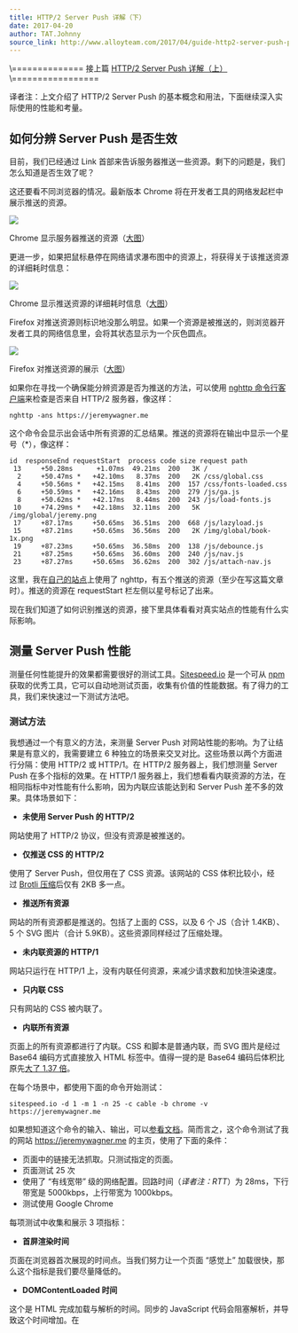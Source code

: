 ```yaml
---
title: HTTP/2 Server Push 详解（下）
date: 2017-04-20
author: TAT.Johnny
source_link: http://www.alloyteam.com/2017/04/guide-http2-server-push-part2/
---
```


\\============== 接上篇 [HTTP/2 Server Push 详解（上）](http://www.alloyteam.com/2017/04/guide-http2-server-push-part1)\\=================

译者注：上文介绍了 HTTP/2 Server Push 的基本概念和用法，下面继续深入实际使用的性能和考量。

## 如何分辨 Server Push 是否生效

目前，我们已经通过 Link 首部来告诉服务器推送一些资源。剩下的问题是，我们怎么知道是否生效了呢？

这还要看不同浏览器的情况。最新版本 Chrome 将在开发者工具的网络发起栏中展示推送的资源。

![](http://www.alloyteam.com/wp-content/uploads/2017/04/chrome-push-indicator-large-opt-1024x76.png)

Chrome 显示服务器推送的资源（[大图](https://www.smashingmagazine.com/wp-content/uploads/2017/02/chrome-push-indicator-large-opt.png)）

更进一步，如果把鼠标悬停在网络请求瀑布图中的资源上，将获得关于该推送资源的详细耗时信息：

![](http://www.alloyteam.com/wp-content/uploads/2017/04/push-timing-large-opt.png)

Chrome 显示推送资源的详细耗时信息（[大图](https://www.smashingmagazine.com/wp-content/uploads/2017/02/push-timing-large-opt.png)）

Firefox 对推送资源则标识地没那么明显。如果一个资源是被推送的，则浏览器开发者工具的网络信息里，会将其状态显示为一个灰色圆点。

![](http://www.alloyteam.com/wp-content/uploads/2017/04/firefox-push-indicator-large-opt-1024x53.png)

Firefox 对推送资源的展示（[大图](https://www.smashingmagazine.com/wp-content/uploads/2017/02/firefox-push-indicator-800w-opt.png)）

如果你在寻找一个确保能分辨资源是否为推送的方法，可以使用 [nghttp 命令行客户端](https://nghttp2.org/)来检查是否来自 HTTP/2 服务器，像这样：

    nghttp -ans https://jeremywagner.me

这个命令会显示出会话中所有资源的汇总结果。推送的资源将在输出中显示一个星号（\*），像这样：

    id  responseEnd requestStart  process code size request path
     13     +50.28ms      +1.07ms  49.21ms  200   3K /
      2     +50.47ms *   +42.10ms   8.37ms  200   2K /css/global.css
      4     +50.56ms *   +42.15ms   8.41ms  200  157 /css/fonts-loaded.css
      6     +50.59ms *   +42.16ms   8.43ms  200  279 /js/ga.js
      8     +50.62ms *   +42.17ms   8.44ms  200  243 /js/load-fonts.js
     10     +74.29ms *   +42.18ms  32.11ms  200   5K /img/global/jeremy.png
     17     +87.17ms     +50.65ms  36.51ms  200  668 /js/lazyload.js
     15     +87.21ms     +50.65ms  36.56ms  200   2K /img/global/book-1x.png
     19     +87.23ms     +50.65ms  36.58ms  200  138 /js/debounce.js
     21     +87.25ms     +50.65ms  36.60ms  200  240 /js/nav.js
     23     +87.27ms     +50.65ms  36.62ms  200  302 /js/attach-nav.js

这里，我在[自己的站点](https://jeremywagner.me/)上使用了 nghttp，有五个推送的资源（至少在写这篇文章时）。推送的资源在 requestStart 栏左侧以星号标记了出来。

现在我们知道了如何识别推送的资源，接下里具体看看对真实站点的性能有什么实际影响。

## 测量 Server Push 性能

测量任何性能提升的效果都需要很好的测试工具。[Sitespeed.io](https://www.sitespeed.io/) 是一个可从 [npm](https://www.npmjs.com/) 获取的优秀工具，它可以自动地测试页面，收集有价值的性能数据。有了得力的工具，我们来快速过一下测试方法吧。

### 测试方法

我想通过一个有意义的方法，来测量 Server Push 对网站性能的影响。为了让结果是有意义的，我需要建立 6 种独立的场景来交叉对比。这些场景以两个方面进行分隔：使用 HTTP/2 或 HTTP/1。在 HTTP/2 服务器上，我们想测量 Server Push 在多个指标的效果。在 HTTP/1 服务器上，我们想看看内联资源的方法，在相同指标中对性能有什么影响，因为内联应该能达到和 Server Push 差不多的效果。具体场景如下：

-   **未使用 Server Push 的 HTTP/2**

网站使用了 HTTP/2 协议，但没有资源是被推送的。

-   **仅推送 CSS 的 HTTP/2**

使用了 Server Push，但仅用在了 CSS 资源。该网站的 CSS 体积比较小，经过 [Brotli 压缩](https://www.smashingmagazine.com/2016/10/next-generation-server-compression-with-brotli)后仅有 2KB 多一点。

-   **推送所有资源**

网站的所有资源都是推送的。包括了上面的 CSS，以及 6 个 JS（合计 1.4KB）、5 个 SVG 图片（合计 5.9KB）。这些资源同样经过了压缩处理。

-   **未内联资源的 HTTP/1**

网站只运行在 HTTP/1 上，没有内联任何资源，来减少请求数和加快渲染速度。

-   **只内联 CSS**

只有网站的 CSS 被内联了。

-   **内联所有资源**

页面上的所有资源都进行了内联。CSS 和脚本是普通内联，而 SVG 图片是经过 Base64 编码方式直接放入 HTML 标签中。值得一提的是 Base64 编码后体积比原先[大了 1.37 倍](https://en.wikipedia.org/wiki/Base64#MIME)。

在每个场景中，都使用下面的命令开始测试：

    sitespeed.io -d 1 -m 1 -n 25 -c cable -b chrome -v https://jeremywagner.me

如果想知道这个命令的输入、输出，可以[参看文档](https://www.sitespeed.io/documentation/sitespeed.io/configuration)。简而言之，这个命令测试了我的网站 <https://jeremywagner.me> 的主页，使用了下面的条件：

-   页面中的链接无法抓取。只测试指定的页面。
-   页面测试 25 次
-   使用了 “有线宽带” 级的网络配置。回路时间（_译者注：RTT_）为 28ms，下行带宽是 5000kbps，上行带宽为 1000kbps。
-   测试使用 Google Chrome

每项测试中收集和展示 3 项指标：

-   **首屏渲染时间**

页面在浏览器首次展现的时间点。当我们努力让一个页面 “感觉上” 加载很快，那么这个指标是我们要尽量降低的。

-   **DOMContentLoaded 时间**

这个是 HTML 完成加载与解析的时间。同步的 JavaScript 代码会阻塞解析，并导致这个时间增加。在<script> 标签上使用 async 属性可以避免对解析的阻塞。

-   **页面加载时间**

这个是整个页面完成所有资源加载的耗时。

测试的所有因素都确定后，让我们看看结果！

### 测试结果

经过对上述 6 种场景的测试，我们将结果以图表形式做了展示。先看看各个场景的首屏渲染时间情况：

![首屏渲染时间](http://www.alloyteam.com/wp-content/uploads/2017/04/graph-first-paint-800w-opt.png)

首屏渲染时间（[大图](https://www.smashingmagazine.com/wp-content/uploads/2017/02/graph-first-paint-800w-opt.png)）

让我们先讲讲图表是如何设计的。图中蓝色部分代表了首屏渲染的平均时间，橙色部分是 90% 的情况，灰色部分代表了首屏渲染的最长耗时。

接下来我们讨论结果。最慢的情形是未使用任何优化的 HTTP/2 和 HTTP/1。可以看到，对 CSS 使用 Server Push 使页面渲染平均速度提升了 8%，而内联 CSS 也比简单的 HTTP/1 提升了 5% 速度。

当我们尽可能地推送了所有资源，图片却显示出了一些异样，首屏渲染时间有所轻微增加。在 HTTP/1 中我们尽可能内联所有资源，性能表现和推送所有资源差不多，仅仅少了一点时间。

结论很明确：使用 Server Push，我们能获得比 HTTP/1 中使用内联更优的性能。但随着推送或内联的资源增多，提升的效果逐渐减少。

使用 Server Push 或内联虽好，但对于首次访问的用户并没有太大价值（_译者注：实际上对于首次访问用户有很大的性能提升，猜测作者这里写错了_）。另外，这些测试实验是运行在较少资源的站点上，所以未必能反映出你的网站的使用情况。

我们再看看各项测试对 DOMContentLoaded 时间的影响：

![](http://www.alloyteam.com/wp-content/uploads/2017/04/graph-domcontentloaded-800w-opt.png)

DOMContentLoaded 时间（[大图](https://www.smashingmagazine.com/wp-content/uploads/2017/02/graph-domcontentloaded-large-opt.png)）

数据趋势跟刚才看到的图表没太大差别，除了一个需要注意的区别：在 HTTP/1 中尽可能地内联资源，相对 DOMContentLoaded 时间非常低。可能的原因是内联减少了需要下载的资源数，从而保证解析器（parser）可以不被打断地工作。

最后再看看页面加载时间的情况：

![](http://www.alloyteam.com/wp-content/uploads/2017/04/graph-page-load-800w-opt.png)

页面加载时间（[大图](https://www.smashingmagazine.com/wp-content/uploads/2017/02/graph-page-load-800w-opt.png)）

 各项测量数据依然保持了先前的趋势。仅推送 CSS 时加载时间最短。推送所有资源会偶尔导致服务迟缓，但毕竟还是比什么都不做表现更优。与内联相比，Server Push 的各项情况都是优于内联的。

在做最后总结前，还要讲讲使用 Server Push 时可能遇到的 “坑”。

## 使用 Server Push 的一些建议

Server Push 并不是性能优化的万金油，它也有一些需要注意的地方。

### 推送过多资源

前面的一项测试中，我推送了很多资源，但它们加起来也只占传输数据的一小部分。一次推送很多大资源的话，会造成页面渲染及可交互时间的延迟，因为浏览器不但要加载 HTML 文档，还要同时下载推送的资源。最好的做法是有选择性地推送，样式表文件是个不错的开始（目前它们并不是很大），接着再评估还有什么其他资源适合推送。

### 推送页面以外的资源

如果你有访客统计分析，那么这种做法也未必不好。一个好的例子是，在多页注册账户表单场景，可以推送下一页的注册步骤资源。但要澄清的是，如果你不确定用户是否会访问后续的页面，**千万不要**尝试推送它的资源。有些用户的流量是十分珍贵的，这么做可能会导致其不必的损失。

### 正确地配置 HTTP/2 服务

有些服务器会给出很多 Server Push 的配置选项。Apache 的 mod_http2 模块有一些关于如何推送资源的配置选项。[`H2PushPriority` 设置](https://httpd.apache.org/docs/2.4/mod/mod_http2.html#h2pushpriority)就比较有意思，虽然在我的服务器上使用了默认设置。有一些实验性的配置可以获得额外的性能提升。每一种 Web 服务器都有其整套不同的实验性配置，所以查看你的服务器手册，看看有哪些配置可以用起来吧！

### 推送资源可能不被缓存

Server Push 也有一些有损性能的的情况，对于访问网站的回头客们，一些资源可能会被非必要地进行推送。有些服务器会尽可能地减轻这种影响。Apache 的 mod_http2 模块使用了 [H2PushDiarySize 设置](https://httpd.apache.org/docs/2.4/mod/mod_http2.html#h2pushdiarysize)对这一点进行了一些优化。H2O 服务器有一种 [Server Push 缓存感知](https://h2o.examp1e.net/configure/http2_directives.html)特性，使用了 Cookie 机制来记录推送行为。

如果你不是使用 H2O 服务器，也可以使用服务端代码实现同样的效果，即只推送 Cookie 记录外的资源。如果有兴趣了解具体做法，可以查看[我在 CSS Tricks 上的文章](https://css-tricks.com/cache-aware-server-push)。值得一提的是，浏览器可以向服务器发送一个 RST_STREAM 帧来通知不需推送的资源。随着时间推移，这个问题的解决将会愈加优雅。

最后来总结一下以上学到的内容。

## 最后的思考

如果你已经将自己的网站迁移到 HTTP/2，你没有什么理由_不_使用服务器推送。如果你的网站因有过多的资源而显得复杂，可以从体积较小的资源开始尝试。一个好的经验法则是，考虑推送那些你曾经用到内联的资源。推送 CSS 是个不错的开始。如果感觉更有冒险精神之后，就考虑推送其他资源。要牢记在改动后测试对性能的影响。下了一定功夫后，你一定能从中有所受益。

如果你没有用像 H2O 这样使用缓存感知推送机制的服务器，可以考虑用 cookie 追踪你的用户，只在没有相关 cookie 的情况下给他们推送资源。这样可以为未知用户提升着性能的同时，最小化向已知用户的资源推送量。这不仅利于性能优化，也向用户展示了数据用量的尊重。

剩下的就需要你自己在服务器上折腾 Server Push 了，看看有哪些特性可以对你或用户有用吧。如果你想了解更多关于 Server Push，看看这些资源吧：

-   “[Server Push](https://tools.ietf.org/html/rfc7540#section-8.2),” “Hypertext Transfer Protocol Version 2 (HTTP/2),” Internet Engineering Task Force
-   “[Modernizing Our Progressive Enhancement Delivery](https://www.filamentgroup.com/lab/modernizing-delivery.html),” Scott Jehl, Filament Group
-   “[Innovating with HTTP 2.0 Server Push](https://www.igvita.com/2013/06/12/innovating-with-http-2.0-server-push/),” Ilya Grigorik